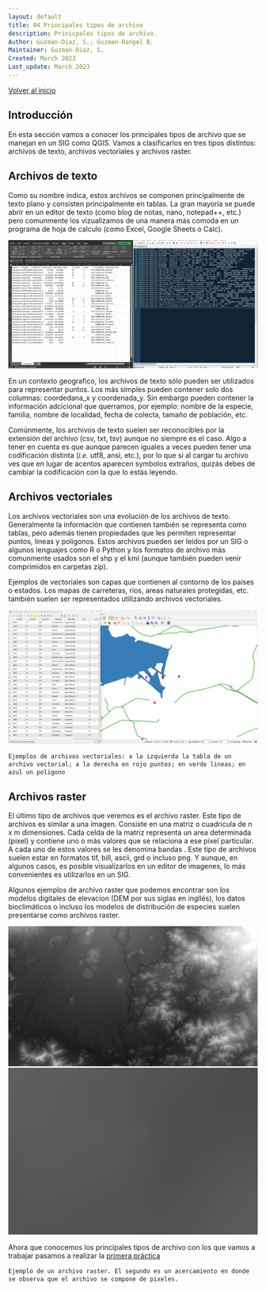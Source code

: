 ```yaml
---
layout: default
title: 04 Principales tipos de archivo
description: Prinicpales tipos de archivo.
Author: Guzman-Diaz, S.; Guzman-Rangel B. 
Maintainer: Guzman-Diaz, S.
Created: March 2023
Last_update: March 2023
---
```

[Volver al inicio](index.md)

## Introducción

En esta sección vamos a conocer los principales tipos de archivo que se manejan en un SIG como QGIS. Vamos a clasificarlos en tres tipos distintos: archivos de texto, archivos vectoriales y archivos raster.

## Archivos de texto
Como su nombre indica, estos archivos se componen principalmente de texto plano y consisten principalmente en tablas. La gran mayoría se puede abrir en un editor de texto (como blog de notas, nano, notepad++, etc.) pero comunmente los vizualizamos de una manera más comoda en un programa de hoja de calculo (como Excel, Google Sheets o Calc). 

![texto](assets/images/04.01_texto.png "Archivo de texto visto en excel y en un editor de texto") 
    
En un contexto geografico, los archivos de texto sólo pueden ser utilizados para representar puntos. Los más simples pueden contener solo dos columnas: coordedana_x y coordenada_y. Sin embargo pueden contener la información adcicional que querramos, por ejemplo: nombre de la especie, familia, nombre de localidad, fecha de colecta, tamaño de población, etc.

Comúnmente, los archivos de texto suelen ser reconocibles por la extensión del archivo (csv, txt, tsv) aunque no siempre es el caso. Algo a tener en cuenta es que aunque parecen iguales a veces pueden tener una codificación distinta (*i.e.* utf8, ansi, etc.), por lo que si al cargar tu archivo ves que en lugar de acentos aparecen symbolos extraños, quizás debes de cambiar la codificación con la que lo estás leyendo.

## Archivos vectoriales

Los archivos vectoriales son una evolución de los archivos de texto. Generalmente la información que contienen también se representa como tablas, pero además tienen propiedades que les permiten representar puntos, lineas y poligonos. Estos archivos pueden ser leídos por un SIG o algunos lenguajes como R o Python y los formatos de archivo más comunmente usados son el shp y el kml (aunque también pueden venir comprimidos en carpetas zip). 

Ejemplos de vectoriales son capas que contienen al contorno de los paises o estados. Los mapas de carreteras, ríos, areas naturales protegidas, etc. también suelen ser representados utilizando archivos vectoriales.

![Vectoriales](assets/images/04.02_vectoriales.png "Ejemplos de archivos vectoriales") 

    Ejemplos de archivos vectoriales: a la izquierda la tabla de un archivo vectorial; a la derecha en rojo puntos; en verde lineas; en azul un poligono

## Archivos raster

El último tipo de archivos que veremos es el archivo raster. Este tipo de archivos es similar a una imagen. Consiste en una matriz o cuadricula de n x m dimensiones. Cada celda de la matriz representa un area determinada (pixel) y contiene uno o más valores que se relaciona a ese pixel particular. A cada uno de estos valores se les denomina bandas . Este tipo de archivos suelen estar en formatos tif, bill, ascii, grd o incluso png. Y aunque, en algunos casos, es posible visualizarlos en un editor de imagenes, lo más convenientes es utilizarlos en un SIG.

Algunos ejemplos de archivo raster que podemos encontrar son los modelos digitales de elevacion (DEM por sus siglas en ingllés), los datos bioclimáticos o incluso los modelos de distribución de especies suelen presentarse como archivos raster.

![Raster](assets/images/04.03_raster_01.png) 
![Raster](assets/images/04.03_raster_02.png) 


Ahora que conocemos los principales tipos de archivo con los que vamos a trabajar pasamos a realizar la [primera práctica](05_Practica_localidades.md)
    
    Ejemplo de un archivo raster. El segundo es un acercamiento en donde se observa que el archivo se compone de pixeles.